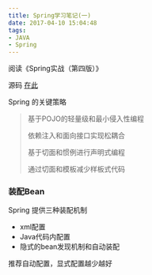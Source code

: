```yaml
---
title: Spring学习笔记(一)
date: 2017-04-10 15:04:48
tags:
- JAVA
- Spring
---
```


阅读《Spring实战（第四版）》

源码 [在此](./SpringiA4_SourceCode.zip)

Spring 的关键策略

>基于POJO的轻量级和最小侵入性编程
>
>依赖注入和面向接口实现松耦合
>
>基于切面和惯例进行声明式编程
>
>通过切面和模板减少样板式代码

### 装配Bean

Spring 提供三种装配机制

- xml配置
- Java代码内配置
- 隐式的bean发现机制和自动装配

推荐自动配置，显式配置越少越好

